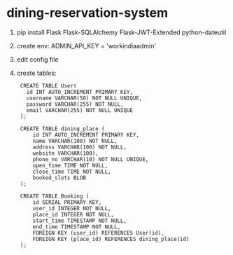 # dining-reservation-system
1. pip install Flask Flask-SQLAlchemy Flask-JWT-Extended python-dateutil
2. create env:
        ADMIN_API_KEY = 'workindiaadmin'
3. edit config file
4. create tables:
   
        CREATE TABLE User(
          id INT AUTO_INCREMENT PRIMARY KEY,
          username VARCHAR(50) NOT NULL UNIQUE,
          password VARCHAR(255) NOT NULL,
          email VARCHAR(255) NOT NULL UNIQUE
        );
        
        CREATE TABLE dining_place (
            id INT AUTO_INCREMENT PRIMARY KEY,
            name VARCHAR(100) NOT NULL,
            address VARCHAR(100) NOT NULL,
            website VARCHAR(100),
            phone_no VARCHAR(10) NOT NULL UNIQUE,
            open_time TIME NOT NULL,
            close_time TIME NOT NULL,
            booked_slots BLOB
        );
        
        CREATE TABLE Booking (
            id SERIAL PRIMARY KEY,
            user_id INTEGER NOT NULL,
            place_id INTEGER NOT NULL,
            start_time TIMESTAMP NOT NULL,
            end_time TIMESTAMP NOT NULL,
            FOREIGN KEY (user_id) REFERENCES User(id),
            FOREIGN KEY (place_id) REFERENCES dining_place(id)
        );
